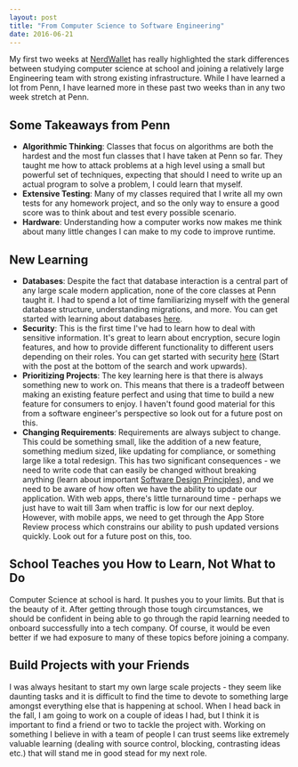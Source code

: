 ```yaml
---
layout: post
title: "From Computer Science to Software Engineering"
date: 2016-06-21
---
```


My first two weeks at [NerdWallet](https://www.nerdwallet.com) has really highlighted the stark differences between studying computer science at school and joining a relatively large Engineering team with strong existing infrastructure. While I have learned a lot from Penn, I have learned more in these past two weeks than in any two week stretch at Penn.

## Some Takeaways from Penn

* __Algorithmic Thinking__: Classes that focus on algorithms are both the hardest and the most fun classes that I have taken at Penn so far. They taught me how to attack problems at a high level using a small but powerful set of techniques, expecting that should I need to write up an actual program to solve a problem, I could learn that myself.
* __Extensive Testing__: Many of my classes required that I write all my own tests for any homework project, and so the only way to ensure a good score was to think about and test every possible scenario.
* __Hardware__: Understanding how a computer works now makes me think about many little changes I can make to my code to improve runtime.

## New Learning

* __Databases__: Despite the fact that database interaction is a central part of any large scale modern application, none of the core classes at Penn taught it. I had to spend a lot of time familiarizing myself with the general database structure, understanding migrations, and more. You can get started with learning about databases [here](https://www.khanacademy.org/computing/hour-of-code/hour-of-sql/v/welcome-to-sql).
* __Security__: This is the first time I've had to learn how to deal with sensitive information. It's great to learn about encryption, secure login features, and how to provide different functionality to different users depending on their roles. You can get started with security [here](http://www.gfi.com/blog/category/security-101-2/page/2/) (Start with the post at the bottom of the search and work upwards).
* __Prioritizing Projects__: The key learning here is that there is always something new to work on. This means that there is a tradeoff between making an existing feature perfect and using that time to build a new feature for consumers to enjoy. I haven't found good material for this from a software engineer's perspective so look out for a future post on this.
* __Changing Requirements__: Requirements are always subject to change. This could be something small, like the addition of a new feature, something medium sized, like updating for compliance, or something large like a total redesign. This has two significant consequences -  we need to write code that can easily be changed without breaking anything (learn about important [Software Design Principles](https://msdn.microsoft.com/en-us/library/ee658124.aspx)), and we need to be aware of how often we have the ability to update our application. With web apps, there's little turnaround time - perhaps we just have to wait till 3am when traffic is low for our next deploy. However, with mobile apps, we need to get through the App Store Review process which constrains our ability to push updated versions quickly. Look out for a future post on this, too.

## School Teaches you How to Learn, Not What to Do

Computer Science at school is hard. It pushes you to your limits. But that is the beauty of it. After getting through those tough circumstances, we should be confident in being able to go through the rapid learning needed to onboard successfully into a tech company. Of course, it would be even better if we had exposure to many of these topics before joining a company.

## Build Projects with your Friends

I was always hesitant to start my own large scale projects - they seem like daunting tasks and it is difficult to find the time to devote to something large amongst everything else that is happening at school. When I head back in the fall, I am going to work on a couple of ideas I had, but I think it is important to find a friend or two to tackle the project with. Working on something I believe in with a team of people I can trust seems like extremely valuable learning (dealing with source control, blocking, contrasting ideas etc.) that will stand me in good stead for my next role.